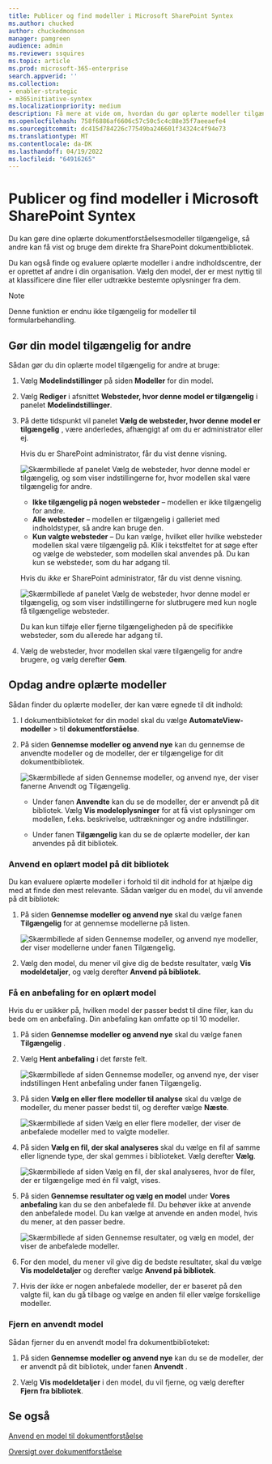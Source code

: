 ```yaml
---
title: Publicer og find modeller i Microsoft SharePoint Syntex
ms.author: chucked
author: chuckedmonson
manager: pamgreen
audience: admin
ms.reviewer: ssquires
ms.topic: article
ms.prod: microsoft-365-enterprise
search.appverid: ''
ms.collection:
- enabler-strategic
- m365initiative-syntex
ms.localizationpriority: medium
description: Få mere at vide om, hvordan du gør oplærte modeller tilgængelige for andre brugere, og hvordan du anvender andre oplærte modeller i Microsoft SharePoint Syntex.
ms.openlocfilehash: 758f6886af6606c57c50c5c4c88e35f7aeeaefe4
ms.sourcegitcommit: dc415d784226c77549ba246601f34324c4f94e73
ms.translationtype: MT
ms.contentlocale: da-DK
ms.lasthandoff: 04/19/2022
ms.locfileid: "64916265"
---
```

# <a name="publish-and-discover-models-in-microsoft-sharepoint-syntex"></a>Publicer og find modeller i Microsoft SharePoint Syntex

Du kan gøre dine oplærte dokumentforståelsesmodeller tilgængelige, så andre kan få vist og bruge dem direkte fra SharePoint dokumentbibliotek. 

Du kan også finde og evaluere oplærte modeller i andre indholdscentre, der er oprettet af andre i din organisation. Vælg den model, der er mest nyttig til at klassificere dine filer eller udtrække bestemte oplysninger fra dem. 

> [!NOTE]
> Denne funktion er endnu ikke tilgængelig for modeller til formularbehandling.

## <a name="make-your-model-discoverable-to-others"></a>Gør din model tilgængelig for andre

Sådan gør du din oplærte model tilgængelig for andre at bruge:

1. Vælg **Modelindstillinger** på siden **Modeller** for din model.

2. Vælg **Rediger** i afsnittet **Websteder, hvor denne model er tilgængelig** i panelet **Modelindstillinger**.

3. På dette tidspunkt vil panelet **Vælg de websteder, hvor denne model er tilgængelig** , være anderledes, afhængigt af om du er administrator eller ej. 

    Hvis du er SharePoint administrator, får du vist denne visning.

    ![Skærmbillede af panelet Vælg de websteder, hvor denne model er tilgængelig, og som viser indstillingerne for, hvor modellen skal være tilgængelig for andre.](../media/content-understanding/select-sites.png)

    - **Ikke tilgængelig på nogen websteder** – modellen er ikke tilgængelig for andre.
    - **Alle websteder** – modellen er tilgængelig i galleriet med indholdstyper, så andre kan bruge den.
    - **Kun valgte websteder** – Du kan vælge, hvilket eller hvilke websteder modellen skal være tilgængelig på. Klik i tekstfeltet for at søge efter og vælge de websteder, som modellen skal anvendes på. Du kan kun se websteder, som du har adgang til.

    Hvis du *ikke* er SharePoint administrator, får du vist denne visning.

    ![Skærmbillede af panelet Vælg de websteder, hvor denne model er tilgængelig, og som viser indstillingerne for slutbrugere med kun nogle få tilgængelige websteder.](../media/content-understanding/select-site-user.png)

    Du kan kun tilføje eller fjerne tilgængeligheden på de specifikke websteder, som du allerede har adgang til.

4. Vælg de websteder, hvor modellen skal være tilgængelig for andre brugere, og vælg derefter **Gem**.

## <a name="discover-other-trained-models"></a>Opdag andre oplærte modeller

Sådan finder du oplærte modeller, der kan være egnede til dit indhold:

1. I dokumentbiblioteket for din model skal du vælge **AutomateView-modeller** >  til **dokumentforståelse**.

2. På siden **Gennemse modeller og anvend nye** kan du gennemse de anvendte modeller og de modeller, der er tilgængelige for dit dokumentbibliotek.

    ![Skærmbillede af siden Gennemse modeller, og anvend nye, der viser fanerne Anvendt og Tilgængelig.](../media/content-understanding/review-models-apply-new-ones.png)

   - Under fanen **Anvendte** kan du se de modeller, der er anvendt på dit bibliotek. Vælg **Vis modeloplysninger** for at få vist oplysninger om modellen, f.eks. beskrivelse, udtrækninger og andre indstillinger.
   
   - Under fanen **Tilgængelig** kan du se de oplærte modeller, der kan anvendes på dit bibliotek.


### <a name="apply-a-trained-model-to-your-library"></a>Anvend en oplært model på dit bibliotek

Du kan evaluere oplærte modeller i forhold til dit indhold for at hjælpe dig med at finde den mest relevante. Sådan vælger du en model, du vil anvende på dit bibliotek:

1. På siden **Gennemse modeller og anvend nye** skal du vælge fanen **Tilgængelig** for at gennemse modellerne på listen.

    ![Skærmbillede af siden Gennemse modeller, og anvend nye modeller, der viser modellerne under fanen Tilgængelig.](../media/content-understanding/available-models-to-apply.png)

2. Vælg den model, du mener vil give dig de bedste resultater, vælg **Vis modeldetaljer**, og vælg derefter **Anvend på bibliotek**.

### <a name="get-a-recommendation-for-a-trained-model"></a>Få en anbefaling for en oplært model

Hvis du er usikker på, hvilken model der passer bedst til dine filer, kan du bede om en anbefaling. Din anbefaling kan omfatte op til 10 modeller.

1. På siden **Gennemse modeller og anvend nye** skal du vælge fanen **Tilgængelig** .

2. Vælg **Hent anbefaling** i det første felt.

    ![Skærmbillede af siden Gennemse modeller, og anvend nye, der viser indstillingen Hent anbefaling under fanen Tilgængelig.](../media/content-understanding/get-recommendation.png)

3. På siden **Vælg en eller flere modeller til analyse** skal du vælge de modeller, du mener passer bedst til, og derefter vælge **Næste**.

    ![Skærmbillede af siden Vælg en eller flere modeller, der viser de anbefalede modeller med to valgte modeller.](../media/content-understanding/recommendation-results.png)

4. På siden **Vælg en fil, der skal analyseres** skal du vælge en fil af samme eller lignende type, der skal gemmes i biblioteket. Vælg derefter **Vælg**.

    ![Skærmbillede af siden Vælg en fil, der skal analyseres, hvor de filer, der er tilgængelige med én fil valgt, vises.](../media/content-understanding/file-to-analyze.png)

5. På siden **Gennemse resultater og vælg en model** under **Vores anbefaling** kan du se den anbefalede fil. Du behøver ikke at anvende den anbefalede model. Du kan vælge at anvende en anden model, hvis du mener, at den passer bedre.

    ![Skærmbillede af siden Gennemse resultater, og vælg en model, der viser de anbefalede modeller.](../media/content-understanding/review-results.png)

6. For den model, du mener vil give dig de bedste resultater, skal du vælge **Vis modeldetaljer** og derefter vælge **Anvend på bibliotek**.

7. Hvis der ikke er nogen anbefalede modeller, der er baseret på den valgte fil, kan du gå tilbage og vælge en anden fil eller vælge forskellige modeller.

### <a name="remove-an-applied-model"></a>Fjern en anvendt model

Sådan fjerner du en anvendt model fra dokumentbiblioteket:

1. På siden **Gennemse modeller og anvend nye** kan du se de modeller, der er anvendt på dit bibliotek, under fanen **Anvendt** .

2. Vælg **Vis modeldetaljer** i den model, du vil fjerne, og vælg derefter **Fjern fra bibliotek**.


## <a name="see-also"></a>Se også

[Anvend en model til dokumentforståelse](apply-a-model.md)

[Oversigt over dokumentforståelse](document-understanding-overview.md)

